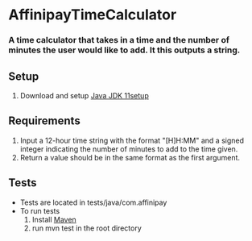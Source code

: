 # AffinipayTimeCalculator

### A time calculator that takes in a time and the number of minutes the user would like to add. It this outputs a string. 

## Setup
1. Download and setup [Java JDK 11](https://www.oracle.com/java/technologies/javase-jdk11-downloads.html)[setup](https://docs.oracle.com/cd/E19182-01/820-7851/inst_cli_jdk_javahome_t/)


## Requirements
1. Input a 12-hour time string with the format "[H]H:MM" and a signed integer indicating the number of minutes to add to the time given.
2. Return a value should be in the same format as the first argument.

## Tests
- Tests are located in tests/java/com.affinipay 
- To run tests
  1. Install [Maven](https://maven.apache.org/install.html)
  2. run mvn test in the root directory




